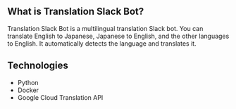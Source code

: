 ## What is Translation Slack Bot?

Translation Slack Bot is a multilingual translation Slack bot.
You can translate English to Japanese, Japanese to English, and the other languages to English. It automatically detects the language and translates it.

## Technologies

- Python
- Docker
- Google Cloud Translation API
